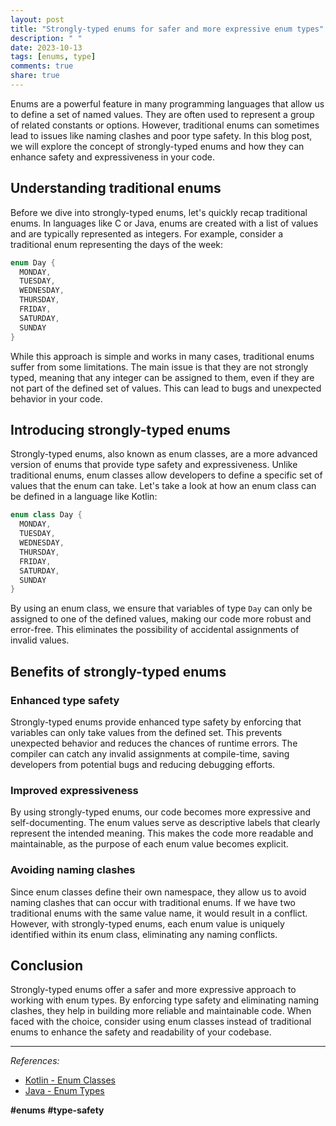 ```yaml
---
layout: post
title: "Strongly-typed enums for safer and more expressive enum types"
description: " "
date: 2023-10-13
tags: [enums, type]
comments: true
share: true
---
```


Enums are a powerful feature in many programming languages that allow us to define a set of named values. They are often used to represent a group of related constants or options. However, traditional enums can sometimes lead to issues like naming clashes and poor type safety. In this blog post, we will explore the concept of strongly-typed enums and how they can enhance safety and expressiveness in your code.

## Understanding traditional enums

Before we dive into strongly-typed enums, let's quickly recap traditional enums. In languages like C or Java, enums are created with a list of values and are typically represented as integers. For example, consider a traditional enum representing the days of the week:

```java
enum Day {
  MONDAY,
  TUESDAY,
  WEDNESDAY,
  THURSDAY,
  FRIDAY,
  SATURDAY,
  SUNDAY
}
```

While this approach is simple and works in many cases, traditional enums suffer from some limitations. The main issue is that they are not strongly typed, meaning that any integer can be assigned to them, even if they are not part of the defined set of values. This can lead to bugs and unexpected behavior in your code.

## Introducing strongly-typed enums

Strongly-typed enums, also known as enum classes, are a more advanced version of enums that provide type safety and expressiveness. Unlike traditional enums, enum classes allow developers to define a specific set of values that the enum can take. Let's take a look at how an enum class can be defined in a language like Kotlin:

```kotlin
enum class Day {
  MONDAY,
  TUESDAY,
  WEDNESDAY,
  THURSDAY,
  FRIDAY,
  SATURDAY,
  SUNDAY
}
```

By using an enum class, we ensure that variables of type `Day` can only be assigned to one of the defined values, making our code more robust and error-free. This eliminates the possibility of accidental assignments of invalid values.

## Benefits of strongly-typed enums

### Enhanced type safety

Strongly-typed enums provide enhanced type safety by enforcing that variables can only take values from the defined set. This prevents unexpected behavior and reduces the chances of runtime errors. The compiler can catch any invalid assignments at compile-time, saving developers from potential bugs and reducing debugging efforts.

### Improved expressiveness

By using strongly-typed enums, our code becomes more expressive and self-documenting. The enum values serve as descriptive labels that clearly represent the intended meaning. This makes the code more readable and maintainable, as the purpose of each enum value becomes explicit.

### Avoiding naming clashes

Since enum classes define their own namespace, they allow us to avoid naming clashes that can occur with traditional enums. If we have two traditional enums with the same value name, it would result in a conflict. However, with strongly-typed enums, each enum value is uniquely identified within its enum class, eliminating any naming conflicts.

## Conclusion

Strongly-typed enums offer a safer and more expressive approach to working with enum types. By enforcing type safety and eliminating naming clashes, they help in building more reliable and maintainable code. When faced with the choice, consider using enum classes instead of traditional enums to enhance the safety and readability of your codebase.

---

*References:*

- [Kotlin - Enum Classes](https://kotlinlang.org/docs/reference/enum-classes.html)
- [Java - Enum Types](https://docs.oracle.com/javase/tutorial/java/javaOO/enum.html)

**#enums** **#type-safety**